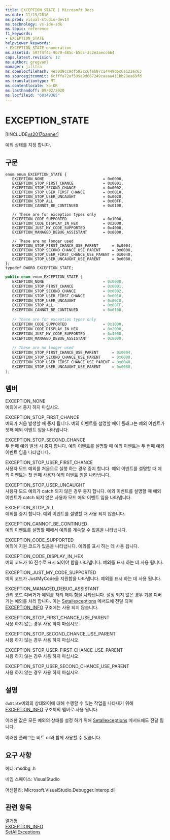 ```yaml
---
title: EXCEPTION_STATE | Microsoft Docs
ms.date: 11/15/2016
ms.prod: visual-studio-dev14
ms.technology: vs-ide-sdk
ms.topic: reference
f1_keywords:
- EXCEPTION_STATE
helpviewer_keywords:
- EXCEPTION_STATE enumeration
ms.assetid: 597f4f4c-9b70-485c-b5dc-3c2e3aecc664
caps.latest.revision: 12
ms.author: gregvanl
manager: jillfra
ms.openlocfilehash: 4e30d9cc9df592cc6feb97c14449dbc6a122ec63
ms.sourcegitcommit: 6cfffa72af599a9d667249caaaa411bb28ea69fd
ms.translationtype: MT
ms.contentlocale: ko-KR
ms.lasthandoff: 09/02/2020
ms.locfileid: "68149365"
---
```

# <a name="exception_state"></a>EXCEPTION_STATE
[!INCLUDE[vs2017banner](../../../includes/vs2017banner.md)]

예외 상태를 지정 합니다.  
  
## <a name="syntax"></a>구문  
  
```cpp#  
enum enum_EXCEPTION_STATE {   
   EXCEPTION_NONE                          = 0x0000,  
   EXCEPTION_STOP_FIRST_CHANCE             = 0x0001,  
   EXCEPTION_STOP_SECOND_CHANCE            = 0x0002,  
   EXCEPTION_STOP_USER_FIRST_CHANCE        = 0x0010,  
   EXCEPTION_STOP_USER_UNCAUGHT            = 0x0020,  
   EXCEPTION_STOP_ALL                      = 0x00FF,  
   EXCEPTION_CANNOT_BE_CONTINUED           = 0x0100,  
  
   // These are for exception types only  
   EXCEPTION_CODE_SUPPORTED                = 0x1000,  
   EXCEPTION_CODE_DISPLAY_IN_HEX           = 0x2000,  
   EXCEPTION_JUST_MY_CODE_SUPPORTED        = 0x4000,  
   EXCEPTION_MANAGED_DEBUG_ASSISTANT       = 0x8000,  
  
   // These are no longer used  
   EXCEPTION_STOP_FIRST_CHANCE_USE_PARENT      = 0x0004,  
   EXCEPTION_STOP_SECOND_CHANCE_USE_PARENT     = 0x0008,  
   EXCEPTION_STOP_USER_FIRST_CHANCE_USE_PARENT = 0x0040,  
   EXCEPTION_STOP_USER_UNCAUGHT_USE_PARENT     = 0x0080,  
};  
typedef DWORD EXCEPTION_STATE;  
```  
  
```csharp  
public enum enum_EXCEPTION_STATE {   
   EXCEPTION_NONE                          = 0x0000,  
   EXCEPTION_STOP_FIRST_CHANCE             = 0x0001,  
   EXCEPTION_STOP_SECOND_CHANCE            = 0x0002,  
   EXCEPTION_STOP_USER_FIRST_CHANCE        = 0x0010,  
   EXCEPTION_STOP_USER_UNCAUGHT            = 0x0020,  
   EXCEPTION_STOP_ALL                      = 0x00FF,  
   EXCEPTION_CANNOT_BE_CONTINUED           = 0x0100,  
  
   // These are for exception types only  
   EXCEPTION_CODE_SUPPORTED                = 0x1000,  
   EXCEPTION_CODE_DISPLAY_IN_HEX           = 0x2000,  
   EXCEPTION_JUST_MY_CODE_SUPPORTED        = 0x4000,  
   EXCEPTION_MANAGED_DEBUG_ASSISTANT       = 0x8000,  
  
   // These are no longer used  
   EXCEPTION_STOP_FIRST_CHANCE_USE_PARENT      = 0x0004,  
   EXCEPTION_STOP_SECOND_CHANCE_USE_PARENT     = 0x0008,  
   EXCEPTION_STOP_USER_FIRST_CHANCE_USE_PARENT = 0x0040,  
   EXCEPTION_STOP_USER_UNCAUGHT_USE_PARENT     = 0x0080,  
};  
```  
  
## <a name="members"></a>멤버  
 EXCEPTION_NONE  
 예외에서 중지 하지 마십시오.  
  
 EXCEPTION_STOP_FIRST_CHANCE  
 예외가 처음 발생할 때 중지 됩니다. 예외 이벤트를 설명할 때이 플래그는 예외 이벤트가 첫째 예외 이벤트 임을 나타냅니다.  
  
 EXCEPTION_STOP_SECOND_CHANCE  
 두 번째 예외 발생 시 중지 합니다. 예외 이벤트를 설명할 때 예외 이벤트는 두 번째 예외 이벤트 임을 나타냅니다.  
  
 EXCEPTION_STOP_USER_FIRST_CHANCE  
 사용자 모드 예외를 처음으로 실행 하는 경우 중지 합니다. 예외 이벤트를 설명할 때 예외 이벤트는 첫 번째 사용자 예외 이벤트 임을 나타냅니다.  
  
 EXCEPTION_STOP_USER_UNCAUGHT  
 사용자 모드 예외가 catch 되지 않은 경우 중지 합니다. 예외 이벤트를 설명할 때 예외 이벤트가 catch 되지 않은 사용자 모드 예외 이벤트 임을 나타냅니다.  
  
 EXCEPTION_STOP_ALL  
 예외를 중지 합니다. 예외 이벤트를 설명할 때 사용 되지 않습니다.  
  
 EXCEPTION_CANNOT_BE_CONTINUED  
 예외 이벤트를 설명할 때에서 예외를 계속할 수 없음을 나타냅니다.  
  
 EXCEPTION_CODE_SUPPORTED  
 예외에 지원 코드가 있음을 나타냅니다. 예외를 표시 하는 데 사용 됩니다.  
  
 EXCEPTION_CODE_DISPLAY_IN_HEX  
 예외 코드가 16 진수로 표시 되어야 함을 나타냅니다. 예외를 표시 하는 데 사용 됩니다.  
  
 EXCEPTION_JUST_MY_CODE_SUPPORTED  
 예외 코드가 JustMyCode을 지원함을 나타냅니다. 예외를 표시 하는 데 사용 됩니다.  
  
 EXCEPTION_MANAGED_DEBUG_ASSISTANT  
 관리 코드 디버거가 예외를 처리 해야 함을 나타냅니다. 설정 되지 않은 경우 기본 디버거는 예외를 처리 합니다. 이는 [Setallexceptions](../../../extensibility/debugger/reference/idebugengine3-setallexceptions.md) 메서드에 전달 되며 [EXCEPTION_INFO](../../../extensibility/debugger/reference/exception-info.md) 구조에는 사용 되지 않습니다.  
  
 EXCEPTION_STOP_FIRST_CHANCE_USE_PARENT  
 사용 하지 않는 경우 사용 하지 마십시오.  
  
 EXCEPTION_STOP_SECOND_CHANCE_USE_PARENT  
 사용 하지 않는 경우 사용 하지 마십시오.  
  
 EXCEPTION_STOP_USER_FIRST_CHANCE_USE_PARENT  
 사용 하지 않는 경우 사용 하지 마십시오.  
  
 EXCEPTION_STOP_USER_SECOND_CHANCE_USE_PARENT  
 사용 하지 않는 경우 사용 하지 마십시오.  
  
## <a name="remarks"></a>설명  
 `dwState`예외의 상태와이에 대해 수행할 수 있는 작업을 나타내기 위해 [EXCEPTION_INFO](../../../extensibility/debugger/reference/exception-info.md) 구조체의 멤버로 사용 됩니다.  
  
 이러한 값은 모든 예외의 상태를 설정 하기 위해 [Setallexceptions](../../../extensibility/debugger/reference/idebugengine3-setallexceptions.md) 메서드에도 전달 됩니다.  
  
 이러한 플래그는 비트 or와 함께 사용할 수 있습니다.  
  
## <a name="requirements"></a>요구 사항  
 헤더: msdbg .h  
  
 네임 스페이스: VisualStudio  
  
 어셈블리: Microsoft.VisualStudio.Debugger.Interop.dll  
  
## <a name="see-also"></a>관련 항목  
 [열거형](../../../extensibility/debugger/reference/enumerations-visual-studio-debugging.md)   
 [EXCEPTION_INFO](../../../extensibility/debugger/reference/exception-info.md)   
 [SetAllExceptions](../../../extensibility/debugger/reference/idebugengine3-setallexceptions.md)
